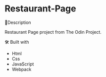 # Restaurant-Page

📝Description

Restaurant Page project from The Odin Project.

🛠️ Built with

- Html
- Css
- JavaScript
- Webpack

